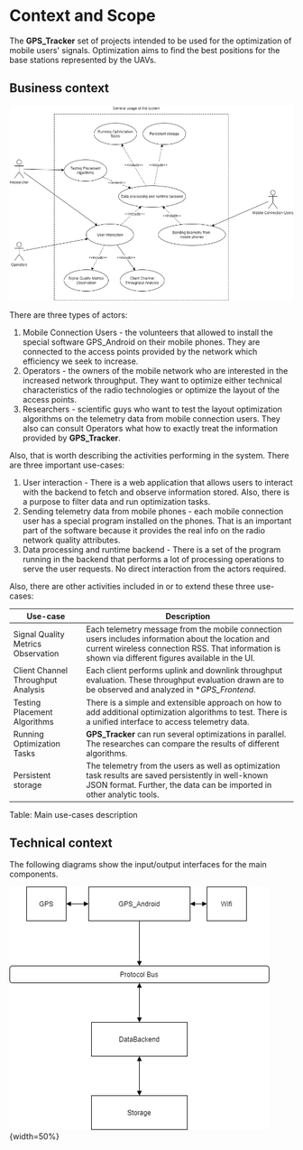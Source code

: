 # Context and Scope

The **GPS_Tracker** set of projects intended to be used for the optimization of mobile users' signals. Optimization aims to find the best positions for the base stations represented by the UAVs.

## Business context

![Business context representation](schemes/use-case/Main-Usage-Use-Case.png)

There are three types of actors:

1. Mobile Connection Users - the volunteers that allowed to install the special software GPS_Android on their mobile phones. They are connected to the access points provided by the network which efficiency we seek to increase.
2. Operators - the owners of the mobile network who are interested in the increased network throughput. They want to optimize either technical characteristics of the radio technologies or optimize the layout of the access points.
3. Researchers - scientific guys who want to test the layout optimization algorithms on the telemetry data from mobile connection users. They also can consult Operators what how to exactly treat the information provided by **GPS_Tracker**.

Also, that is worth describing the activities performing in the system. There are three important use-cases:

1. User interaction - There is a web application that allows users to interact with the backend to fetch and observe information stored. Also, there is a purpose to filter data and run optimization tasks.
2. Sending telemetry data from mobile phones - each mobile connection user has a special program installed on the phones. That is an important part of the software because it provides the real info on the radio network quality attributes.
3. Data processing and runtime backend - There is a set of the program running in the backend that performs a lot of processing operations to serve the user requests. No direct interaction from the actors required.

Also, there are other activities included in or to extend these three use-cases:

|Use-case|Description|
|---|------|
|Signal Quality Metrics Observation| Each telemetry message from the mobile connection users includes information about the location and current wireless connection RSS. That information is shown via different figures available in the UI.|
|Client Channel Throughput Analysis| Each client performs uplink and downlink throughput evaluation. These throughput evaluation drawn are to be observed and analyzed in **GPS_Frontend*.|
|Testing Placement Algorithms| There is a simple and extensible approach on how to add additional optimization algorithms to test. There is a unified interface to access telemetry data.|
|Running Optimization Tasks| **GPS_Tracker** can run several optimizations in parallel. The researches can compare the results of different algorithms.|
|Persistent storage| The telemetry from the users as well as optimization task results are saved persistently in well-known JSON format. Further, the data can be imported in other analytic tools.|
Table: Main use-cases description

## Technical context

The following diagrams show the input/output interfaces for the main components.

![Abstract Architecture representation](schemes/architecture/ArchitectureDiagram.png){width=50%}
